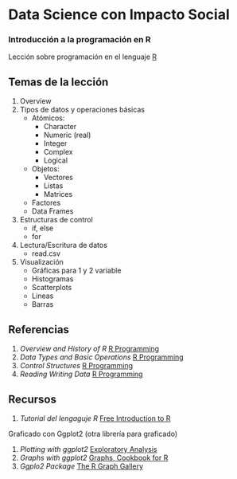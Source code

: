 # Data Science con Impacto Social

### Introducción a la programación en R

Lección sobre programación en el lenguaje [R](https://www.r-project.org/)

## Temas de la lección

1. Overview
2. Tipos de datos y operaciones básicas
	+ Atómicos:
		+ Character
		+ Numeric (real)
		+ Integer
		+ Complex
		+ Logical
	+ Objetos:
		+ Vectores
		+ Listas
		+ Matrices
	+ Factores
	+ Data Frames
3. Estructuras de control
	+ if, else
	+ for
4. Lectura/Escritura de datos
	+ read.csv
5. Visualización
	+ Gráficas para 1 y 2 variable
	+ Histogramas
	+ Scatterplots
	+ Lineas
	+ Barras

## Referencias

1. _Overview and History of R_ [R Programming](https://github.com/DataScienceSpecialization/courses/blob/master/02_RProgramming/OverviewHistoryR/index.Rmd)
2. _Data Types and Basic Operations_ [R Programming](https://github.com/DataScienceSpecialization/courses/blob/master/02_RProgramming/DataTypes/index.Rmd)
3. _Control Structures_ [R Programming](https://github.com/DataScienceSpecialization/courses/blob/master/02_RProgramming/ControlStructures/index.Rmd)
4. _Reading Writing Data_ [R Programming](https://github.com/DataScienceSpecialization/courses/blob/master/02_RProgramming/reading_data_I/index.Rmd)

## Recursos

1. _Tutorial del lengaguje R_ [Free Introduction to R](https://www.datacamp.com/courses/free-introduction-to-r)

Graficado con Ggplot2 (otra librería para graficado)

1. _Plotting with ggplot2_ [Exploratory Analysis](https://github.com/DataScienceSpecialization/courses/blob/master/04_ExploratoryAnalysis/ggplot2/ppt/ggplot2.pdf)
1. _Graphs with ggplot2_ [Graphs, Cookbook for R](http://www.cookbook-r.com/Graphs)
2. _Ggplo2 Package_ [The R Graph Gallery](http://www.r-graph-gallery.com/portfolio/ggplot2-package/)